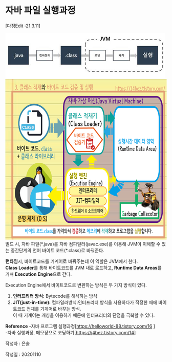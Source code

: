 

# 자바 파일 실행과정
[다정Edit :21.3.11]  

![자바 파일 실행과정](https://github.com/copazima/interview/blob/main/resource/java.jpg?raw=true) 
<img src="https://github.com/copazima/interview/blob/main/resource/java%20class.png?raw=true" width="550" height="500">  
빌드 시, 자바 파일(\*.java)를 자바 컴파일러(javac.exe)를 이용해 JVM이 이해할 수 있는 중간단계의 언어 바이트 코드(\*.class)로 바꿔준다. 

**런타임**시, 바이트코드를 기계어로 바꿔주는데 이 역할은 JVM에서 한다.  
**Class Loader**를 통해 바이트코드를 JVM 내로 로드하고, **Runtime Data Areas**를 거쳐 **Execution Engine**으로 간다.  
  
  
Execution Engine에서 바이트코드로 변환하는 방식은 두 가지 방식이 있다.  

1. **인터프리터 방식:** Bytecode를 해석하는 방식  
2. **JIT(just-in-time):** 컴파일러방식:인터프리터 방식을 사용하다가 적정한 때에 바이트코드 전체를 기계어로 바꾸는 방식.  
 이 때 기계어는 캐싱을 이용하기 때문에 인터프리터의 단점을 극복할 수 있다.


**Reference**
-자바 프로그램 실행과정[https://helloworld-88.tistory.com/16  ]  
-자바 실행과정, 메모장으로 코딩하기[https://j4bez.tistory.com/14]

작성자 : 은솔 

작성일 : 20201110

